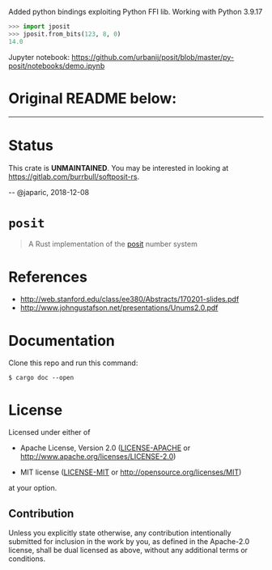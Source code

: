 Added python bindings exploiting Python FFI lib.
Working with Python 3.9.17
```py
>>> import jposit
>>> jposit.from_bits(123, 8, 0)
14.0
```

Jupyter notebook: https://github.com/urbanij/posit/blob/master/py-posit/notebooks/demo.ipynb

<!-- [![Binder](https://mybinder.org/badge_logo.svg)](https://mybinder.org/v2/gh/urbanij/posit/master?labpath=py-posit%2Fnotebooks%2Fdemo.ipynb) -->

# Original README below:
---


# Status

This crate is **UNMAINTAINED**. You may be interested in looking at https://gitlab.com/burrbull/softposit-rs.

-- @japaric, 2018-12-08

# `posit`

> A Rust implementation of the [posit] number system

[posit]: http://web.stanford.edu/class/ee380/Abstracts/170201.html

# References

- http://web.stanford.edu/class/ee380/Abstracts/170201-slides.pdf
- http://www.johngustafson.net/presentations/Unums2.0.pdf

# Documentation

Clone this repo and run this command:

```
$ cargo doc --open
```

# License

Licensed under either of

- Apache License, Version 2.0 ([LICENSE-APACHE](LICENSE-APACHE) or
  http://www.apache.org/licenses/LICENSE-2.0)

- MIT license ([LICENSE-MIT](LICENSE-MIT) or http://opensource.org/licenses/MIT)

at your option.

## Contribution

Unless you explicitly state otherwise, any contribution intentionally submitted
for inclusion in the work by you, as defined in the Apache-2.0 license, shall be
dual licensed as above, without any additional terms or conditions.
